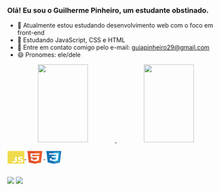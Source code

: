 <!--
Em caso de dúvidas, link do projeto: https://github.com/anuraghazra/github-readme-stats 
-->

### Olá! Eu sou o Guilherme Pinheiro, um estudante obstinado.

- 🔭 Atualmente estou estudando desenvolvimento web com o foco em front-end
- 🌱 Estudando JavaScript, CSS e HTML
- 💬 Entre em contato comigo pelo e-mail: guiapinheiro29@gmail.com
- 😄 Pronomes: ele/dele

<div align="center">
  <a href="https://github.com/guilherme-a-pinheiro">
  <img height="180em" width="48%" src="https://github-readme-stats.vercel.app/api?username=guilherme-a-pinheiro&show_icons=true&theme=dark&include_all_commits=true&count_private=true"/>
  <img height="180em" width="48%" src="https://github-readme-stats.vercel.app/api/top-langs/?username=guilherme-a-pinheiro&layout=compact&langs_count=7&theme=dark"/>
</div>

<div style="display: inline_block"><br>
  <img align="center" alt="Js" height="30" width="40" src="https://raw.githubusercontent.com/devicons/devicon/master/icons/javascript/javascript-plain.svg">
  <img align="center" alt="HTML" height="30" width="40" src="https://raw.githubusercontent.com/devicons/devicon/master/icons/html5/html5-original.svg">
  <img align="center" alt="CSS" height="30" width="40" src="https://raw.githubusercontent.com/devicons/devicon/master/icons/css3/css3-original.svg">
</div>

##

<div> 
  <a href = "mailto:guiapinheiro29@gmail.com"><img src="https://img.shields.io/badge/-Gmail-%23333?style=for-the-badge&logo=gmail&logoColor=white" target="_blank"></a>
  <a href="https://www.linkedin.com/in/guilherme-alves-pinheiro/" target="_blank"><img src="https://img.shields.io/badge/-LinkedIn-%230077B5?style=for-the-badge&logo=linkedin&logoColor=white" target="_blank"></a>
</div>
